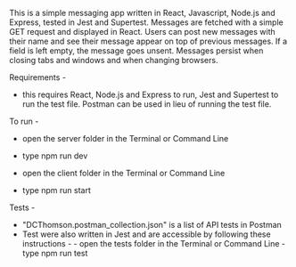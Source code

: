 This is a simple messaging app written in React, Javascript, Node.js and Express, tested in Jest and Supertest. Messages are fetched with a simple GET request and displayed in React. Users can post new messages with their name and see their message appear on top of previous messages. If a field is left empty, the message goes unsent. Messages persist when closing tabs and windows and when changing browsers.

Requirements - 

- this requires React, Node.js and Express to run, Jest and Supertest to run the test file. Postman can be used in lieu of running the test file.


To run - 

- open the server folder in the Terminal or Command Line
- type npm run dev

- open the client folder in the Terminal or Command Line
- type npm run start

Tests - 

- "DCThomson.postman_collection.json" is a list of API tests in Postman
- Test were also written in Jest and are accessible by following these instructions - 
            - open the tests folder in the Terminal or Command Line
            - type npm run test